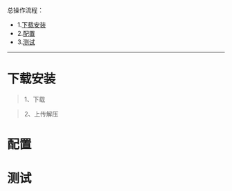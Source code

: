 总操作流程：
- 1.[下载安装](#Nginx-01)
- 2.[配置](#Nginx-02)
- 3.[测试](#Nginx-03)

***

# 下载安装

> 1、下载

> 2、上传解压


# 配置

# 测试
